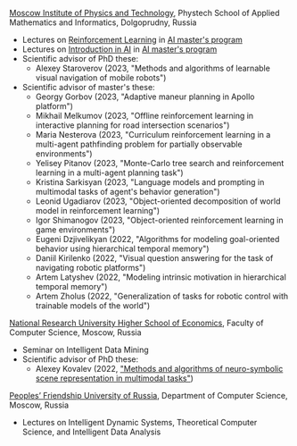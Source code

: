 <a href='https://mipt.ru/english/'>Moscow Institute of Physics and Technology</a>, Phystech School of Applied Mathematics and Informatics, Dolgoprudny, Russia
* Lectures on <a href='http://rairi.ru/wiki/index.php/Машинное_обучение_с_подкреплением'>Reinforcement Learning</a> in <a href='http://rairi.ru/wiki/index.php/Магистерская_программа_МТИИ'>AI master's program</a>
* Lectures on <a href='http://rairi.ru/wiki/index.php/Введение_в_методы_искусственного_интеллекта'>Introduction in AI</a> in <a href='http://rairi.ru/wiki/index.php/Магистерская_программа_МТИИ'>AI master's program</a>
* Scientific advisor of PhD these:
  - Alexey Staroverov (2023, "Methods and algorithms of learnable visual navigation of mobile robots")
* Scientific advisor of master's these:
  - Georgy Gorbov (2023, "Adaptive maneur planning in Apollo platform")
  - Mikhail Melkumov (2023, "Offline reinforcement learning in interactive planning for road intersection scenarios")
  - Maria Nesterova (2023, "Curriculum reinforcement learning in a multi-agent pathfinding problem for partially observable environments")
  - Yelisey Pitanov (2023, "Monte-Carlo tree search and reinforcement learning in a multi-agent planning task")
  - Kristina Sarkisyan (2023, "Language models and prompting in multimodal tasks of agent's behavior generation")
  - Leonid Ugadiarov (2023, "Object-oriented decomposition of world model in reinforcement learning")
  - Igor Shimanogov (2023, "Object-oriented reinforcement learning in game environments")
  - Eugeni Dzjivelikyan (2022, "Algorithms for modeling goal-oriented behavior using hierarchical temporal memory")
  - Daniil Kirilenko (2022, "Visual question answering for the task of navigating robotic platforms")
  - Artem Latyshev (2022, "Modeling intrinsic motivation in hierarchical temporal memory")
  - Artem Zholus (2022, "Generalization of tasks for robotic control with trainable models of the world")

<a href='https://www.hse.ru/en/'>National Research University Higher School of Economics</a>, Faculty of Computer Science, Moscow, Russia
* Seminar on Intelligent Data Mining
* Scientific advisor of PhD these:
  - Alexey Kovalev (2022, <a href='https://www.hse.ru/sci/diss/682448753'>"Methods and algorithms of neuro-symbolic scene representation in multimodal tasks"</a>)

<a href='https://eng.rudn.ru/?ysclid=lltio4bjo1767975563'>Peoples’ Friendship University of Russia</a>, Department of Computer Science, Moscow, Russia
* Lectures on Intelligent Dynamic Systems, Theoretical Computer Science, and Intelligent Data Analysis
